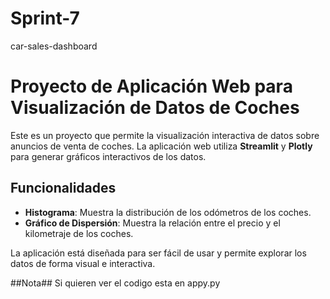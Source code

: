 # Sprint-7
car-sales-dashboard
# Proyecto de Aplicación Web para Visualización de Datos de Coches

Este es un proyecto que permite la visualización interactiva de datos sobre anuncios de venta de coches. La aplicación web utiliza **Streamlit** y **Plotly** para generar gráficos interactivos de los datos.

## Funcionalidades
- **Histograma**: Muestra la distribución de los odómetros de los coches.
- **Gráfico de Dispersión**: Muestra la relación entre el precio y el kilometraje de los coches.

La aplicación está diseñada para ser fácil de usar y permite explorar los datos de forma visual e interactiva.

##Nota##
Si quieren ver el codigo esta en appy.py
